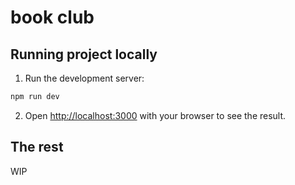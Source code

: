 # book club

## Running project locally

1. Run the development server:

```bash
npm run dev
```

2. Open [http://localhost:3000](http://localhost:3000) with your browser to see the result.

## The rest

WIP
